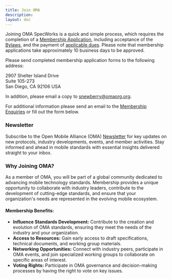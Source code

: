 ```yaml
---
title: Join OMA
description:
layout: doc
---
```


Joining OMA SpecWorks is a quick and simple process, which requires the completion of a <a href="/documentation/Membership/OMA-Reference-2019-0004-General_Application.pdf" target="_blank">Membership Application</a>, including acceptance of the <a href="/documentation/Membership/OMA-Reference-2020-0001-Bylaws.pdf" target="_blank">Bylaws</a>, and the payment of [applicable dues](/omaspecworks/membership/benefits). Please note that membership applications take approximately 10 business days to be approved.

Please send completed membership application forms to the following address:

2907 Shelter Island Drive  
Suite 105-273  
San Diego, CA 92106 USA  

In addition, please email a copy to [snewberry@omaorg.org](snewberry@omaorg.org).

For additional information please send an email to the [Membership Enquiries](contact-us/) or fill out the form below.

### Newsletter 
Subscribe to the Open Mobile Alliance (OMA) [Newsletter](/newsletter) for key updates on new protocols, industry developments, events, and member activities. Stay informed and ahead in mobile standards with essential insights delivered straight to your inbox.

### Why Joining OMA?
As a member of OMA, you will be part of a global community dedicated to advancing mobile technology standards. Membership provides a unique opportunity to collaborate with industry leaders, contribute to the development of cutting-edge standards, and ensure that your organization's needs are represented in the evolving mobile ecosystem.

#### Membership Benefits:
- **Influence Standards Development:** Contribute to the creation and evolution of OMA standards, ensuring they meet the needs of the industry and your organization.
- **Access to Resources:** Gain early access to draft specifications, technical documents, and working group materials.
- **Networking Opportunities:** Connect with industry peers, participate in OMA events, and join specialized working groups to collaborate on specific areas of interest.
- **Voting Rights:** Participate in OMA governance and decision-making processes by having the right to vote on key issues.